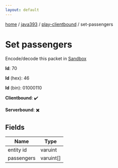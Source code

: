 ```yaml
---
layout: default
---
```


[home](/)  /  [java393](/protocol/java393)  /  [play-clientbound](/protocol/java393/play-clientbound)  /  set-passengers

# Set passengers

Encode/decode this packet in [Sandbox](../../../sandbox/java393#PlayClientbound.SetPassengers)

**Id**: 70

**Id** (hex): 46

**Id** (bin): 01000110

**Clientbound**: ✔️

**Serverbound**: ✖️

## Fields

Name | Type
---|---
entity id | varuint
passengers | varuint[]
